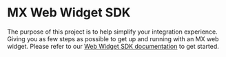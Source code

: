 # MX Web Widget SDK

The purpose of this project is to help simplify your integration experience.
Giving you as few steps as possible to get up and running with an MX web
widget. Please refer to our [Web Widget SDK documentation][sdk_docs] to get
started.

[sdk_docs]: https://docs.mx.com/connect/guides/web-app-guide/web/ "Web Widget SDK"
